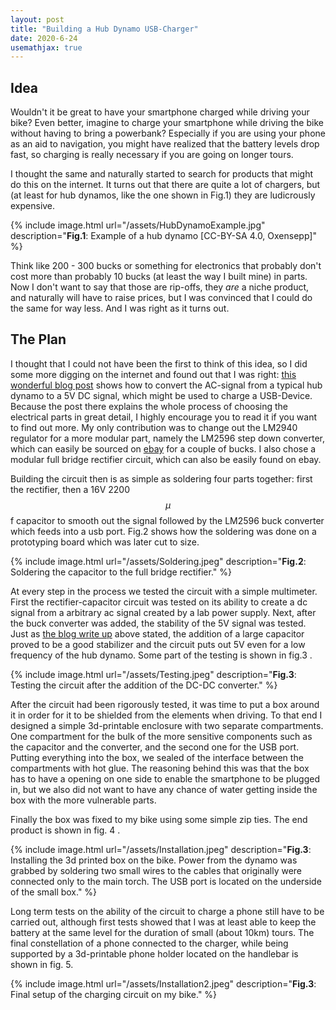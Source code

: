 ```yaml
---
layout: post
title: "Building a Hub Dynamo USB-Charger"
date: 2020-6-24
usemathjax: true
---
```


## Idea

Wouldn't it be great to have your smartphone charged while driving your bike?
Even better, imagine to charge your smartphone while driving the bike without having to bring a powerbank?
Especially if you are using your phone as an aid to  navigation, you might have realized that the battery levels drop fast, so charging is really necessary if you are going on longer tours.

I thought the same and naturally started to search for products that might do this on the internet.
It turns out that there are quite a lot of chargers, but (at least for hub dynamos, like the one shown in Fig.1) they are ludicrously expensive.

{% include image.html url="/assets/HubDynamoExample.jpg" description="<b>Fig.1</b>: Example of a hub dynamo [CC-BY-SA 4.0, Oxensepp]" %}

Think like 200 - 300 bucks or something for electronics that probably don't cost more than probably 10 bucks (at least the way I built mine) in parts.
Now I don't want to say that those are rip-offs, they *are* a niche product, and naturally will have to raise prices, but I was convinced that I could do the same for way less.
And I was right as it turns out.

## The Plan

I thought that I could not have been the first to think of this idea, so I did some more digging on the internet and found out that I was right: [this wonderful blog post](https://parttimetinkerer.wordpress.com/2011/11/12/charging-usb-devices-from-a-hub-dynamo/) shows how to convert the AC-signal from a typical hub dynamo to a 5V DC signal, which might be used to charge a USB-Device.
Because the post there explains the whole process of choosing the electrical parts in great detail, I highly encourage you to read it if you want to find out more.
My only contribution was to change out the LM2940 regulator for a more modular part, namely the LM2596 step down converter, which can easily be sourced on [ebay](https://www.ebay.com/sch/i.html?&_nkw=lm2596) for a couple of bucks.
I also chose a modular full bridge rectifier circuit, which can also be easily found on ebay.

Building the circuit then is as simple as soldering four parts together: first the rectifier, then a 16V 2200 $$\mu$$f capacitor to smooth out the signal followed by the LM2596 buck converter which feeds into a usb port.
Fig.2 shows how the soldering was done on a prototyping board which was later cut to size.

{% include image.html url="/assets/Soldering.jpeg" description="<b>Fig.2</b>: Soldering the capacitor to the full bridge rectifier." %}

At every step in the process we tested the circuit with a simple multimeter.
First the rectifier-capacitor circuit was tested on its ability to create a dc signal from a arbitrary ac signal created by a lab power supply.
Next, after the buck converter was added, the stability of the 5V signal was tested.
Just as [the blog write up](https://parttimetinkerer.wordpress.com/2011/11/12/charging-usb-devices-from-a-hub-dynamo/) above stated, the addition of a large capacitor proved to be a good stabilizer and the circuit puts out 5V even for a low frequency of the hub dynamo.
Some part of the testing is shown in fig.3 .

{% include image.html url="/assets/Testing.jpeg" description="<b>Fig.3</b>: Testing the circuit after the addition of the DC-DC converter." %}

After the circuit had been rigorously tested, it was time to put a box around it in order for it to be shielded from the elements when driving.
To that end I designed a simple 3d-printable enclosure with two separate compartments.
One compartment for the bulk of the more sensitive components such as the capacitor and the converter, and the second one for the USB port.
Putting everything into the box, we sealed of the interface between the compartments with hot glue.
The reasoning behind this was that the box has to have a opening on one side to enable the smartphone to be plugged in, but we also did not want to have any chance of water getting inside the box with the more vulnerable parts.

Finally the box was fixed to my bike using some simple zip ties.
The end product is shown in fig. 4 .

{% include image.html url="/assets/Installation.jpeg" description="<b>Fig.3</b>: Installing the 3d printed box on the bike. Power from the dynamo was grabbed by soldering two small wires to the cables that originally were connected only to the main torch. The USB port is located on the underside of the small box." %}

Long term tests on the ability of the circuit to charge a phone still have to be carried out, although first tests showed that I was at least able to keep the battery at the same level for the duration of small (about 10km) tours.
The final constellation of a phone connected to the charger, while being supported by a 3d-printable phone holder located on the handlebar is shown in fig. 5.

{% include image.html url="/assets/Installation2.jpeg" description="<b>Fig.3</b>: Final setup of the charging circuit on my bike." %}
